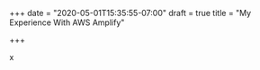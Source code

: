 +++
date = "2020-05-01T15:35:55-07:00"
draft = true
title = "My Experience With AWS Amplify"

+++

x
